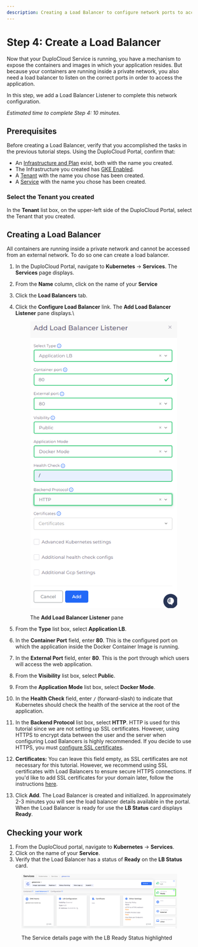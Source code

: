 ```yaml
---
description: Creating a Load Balancer to configure network ports to access the application
---
```


# Step 4: Create a Load Balancer

Now that your DuploCloud Service is running, you have a mechanism to expose the containers and images in which your application resides. But because your containers are running inside a private network, you also need a load balancer to listen on the correct ports in order to access the application.

In this step, we add a Load Balancer Listener to complete this network configuration.

_Estimated time to complete Step 4: 10 minutes._

## Prerequisites

Before creating a Load Balancer, verify that you accomplished the tasks in the previous tutorial steps.   Using the DuploCloud Portal, confirm that:

* An [Infrastructure and Plan](../step-1-infrastructure.md) exist, both with the name you created.
* The Infrastructure you created has [GKE Enabled](../step-1-infrastructure.md).
* A [Tenant](../../../overview-2/quick-start/step-2-tenant.md) with the name you chose has been created.
* A [Service](step-3-create-app-via-k8s.md) with the name you chose has been created.&#x20;

### Select the Tenant you created

In the **Tenant** list box, on the upper-left side of the DuploCloud Portal, select the Tenant that you created.

## Creating a Load Balancer

All containers are running inside a private network and cannot be accessed from an external network. To do so one can create a load balancer.

1. In the DuploCloud Portal, navigate to **Kubernetes** -> **Services**. The **Services** page displays.&#x20;
2. From the **Name** column, click on the name of your **Service**
3. Click the **Load Balancers** tab.
4.  Click the **Configure Load Balancer** link. The **Add Load Balancer Listener** pane displays.\


    <div align="left"><figure><img src="../../../.gitbook/assets/Screenshot (292).png" alt=""><figcaption><p>The <strong>Add Load Balancer Listener</strong> pane</p></figcaption></figure></div>
5. From the **Type** list box, select **Application LB**.
6. In the **Container Port** field, enter **80**. This is the configured port on which the application inside the Docker Container Image is running.&#x20;
7. In the **External Port** field, enter **80**. This is the port through which users will access the web application.
8. From the **Visibility** list box, select **Public**.
9. From the **Application Mode** list box, select **Docker Mode**.
10. In the **Health Check** field, enter **`/`** (forward-slash) to indicate that Kubernetes should check the health of the service at the root of the application.
11. In the **Backend Protocol** list box, select **HTTP**. HTTP is used for this tutorial since we are not setting up SSL certificates. However, using HTTPS to encrypt data between the user and the server when configuring Load Balancers is highly recommended. If you decide to use HTTPS, you must [configure SSL certificates](../../prerequisites/certificate-for-load-balancer-and-ingress.md).
12. **Certificates:** You can leave this field empty, as SSL certificates are not necessary for this tutorial. However, we recommend using SSL certificates with Load Balancers to ensure secure HTTPS connections. If you'd like to add SSL certificates for your domain later, follow the instructions [here](../../prerequisites/certificate-for-load-balancer-and-ingress.md).
13. Click **Add**. The Load Balancer is created and initialized. In approximately 2-3 minutes you will see the load balancer details available in the portal. When the Load Balancer is ready for use the **LB Status** card displays **Ready**.&#x20;

## Checking your work

1. From the DuploCloud portal, navigate to **Kubernetes** -> **Services**.
2. Click on the name of your **Service**.
3. Verify that the Load Balancer has a status of **Ready** on the **LB Status** card.&#x20;

<figure><img src="../../../.gitbook/assets/Screenshot (210).png" alt=""><figcaption><p>The Service details page with the LB Ready Status highlighted</p></figcaption></figure>
